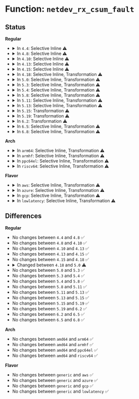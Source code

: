 # Function: <code>netdev_rx_csum_fault</code>

## Status
<b>Regular</b>
<ul>
<li>
<details>
<summary>In <code>4.4</code>: Selective Inline ⚠️</summary>

```c
void netdev_rx_csum_fault(struct net_device *dev);
```

**Collision:** Unique Global

**Inline:** Selective

**Transformation:** False

**Instances:**

```
In net/core/dev.c (ffffffff81717000)
Location: net/core/dev.c:2576
Inline: True
Inline callers:
  - net/core/dev.c:__skb_gro_checksum_complete
Direct callers:
  - net/core/datagram.c:__skb_checksum_complete_head
  - net/core/datagram.c:__skb_checksum_complete
  - net/core/datagram.c:skb_copy_and_csum_datagram_msg
```
**Symbols:**

```
ffffffff81717000-ffffffff8171703a: netdev_rx_csum_fault (STB_GLOBAL)
```
</details>
</li>
<li>
<details>
<summary>In <code>4.8</code>: Selective Inline ⚠️</summary>

```c
void netdev_rx_csum_fault(struct net_device *dev);
```

**Collision:** Unique Global

**Inline:** Selective

**Transformation:** False

**Instances:**

```
In net/core/dev.c (ffffffff81780403)
Location: net/core/dev.c:2746
Inline: True
Inline callers:
  - net/core/dev.c:__skb_gro_checksum_complete
Direct callers:
  - net/core/datagram.c:skb_copy_and_csum_datagram_msg
  - net/core/datagram.c:__skb_checksum_complete
  - net/core/datagram.c:__skb_checksum_complete_head
```
**Symbols:**

```
ffffffff8177ef20-ffffffff8177ef5a: netdev_rx_csum_fault (STB_GLOBAL)
```
</details>
</li>
<li>
<details>
<summary>In <code>4.10</code>: Selective Inline ⚠️</summary>

```c
void netdev_rx_csum_fault(struct net_device *dev);
```

**Collision:** Unique Global

**Inline:** Selective

**Transformation:** False

**Instances:**

```
In net/core/dev.c (ffffffff817add53)
Location: net/core/dev.c:2743
Inline: True
Inline callers:
  - net/core/dev.c:__skb_gro_checksum_complete
Direct callers:
  - net/core/datagram.c:skb_copy_and_csum_datagram_msg
  - net/core/datagram.c:__skb_checksum_complete
  - net/core/datagram.c:__skb_checksum_complete_head
```
**Symbols:**

```
ffffffff817ac700-ffffffff817ac73a: netdev_rx_csum_fault (STB_GLOBAL)
```
</details>
</li>
<li>
<details>
<summary>In <code>4.13</code>: Selective Inline ⚠️</summary>

```c
void netdev_rx_csum_fault(struct net_device *dev);
```

**Collision:** Unique Global

**Inline:** Selective

**Transformation:** False

**Instances:**

```
In net/core/dev.c (ffffffff817cc8b3)
Location: net/core/dev.c:2807
Inline: True
Inline callers:
  - net/core/dev.c:__skb_gro_checksum_complete
Direct callers:
  - net/core/datagram.c:skb_copy_and_csum_datagram_msg
  - net/core/datagram.c:__skb_checksum_complete
  - net/core/datagram.c:__skb_checksum_complete_head
```
**Symbols:**

```
ffffffff817cae40-ffffffff817cae7a: netdev_rx_csum_fault (STB_GLOBAL)
```
</details>
</li>
<li>
<details>
<summary>In <code>4.15</code>: Selective Inline ⚠️</summary>

```c
void netdev_rx_csum_fault(struct net_device *dev);
```

**Collision:** Unique Global

**Inline:** Selective

**Transformation:** False

**Instances:**

```
In net/core/dev.c (ffffffff81845f83)
Location: net/core/dev.c:2834
Inline: True
Inline callers:
  - net/core/dev.c:__skb_gro_checksum_complete
Direct callers:
  - net/core/datagram.c:skb_copy_and_csum_datagram_msg
  - net/core/datagram.c:__skb_checksum_complete
  - net/core/datagram.c:__skb_checksum_complete_head
```
**Symbols:**

```
ffffffff81844680-ffffffff818446ba: netdev_rx_csum_fault (STB_GLOBAL)
```
</details>
</li>
<li>
<details>
<summary>In <code>4.18</code>: Selective Inline, Transformation ⚠️</summary>

```c
void netdev_rx_csum_fault(struct net_device *dev);
```

**Collision:** Unique Global

**Inline:** Selective

**Transformation:** True

**Instances:**

```
In net/core/dev.c (ffffffff8188e4d1)
Location: net/core/dev.c:2876
Inline: True
Inline callers:
  - net/core/dev.c:__skb_gro_checksum_complete
Direct callers:
  - net/core/datagram.c:skb_copy_and_csum_datagram_msg
  - net/core/datagram.c:__skb_checksum_complete
  - net/core/datagram.c:__skb_checksum_complete_head
```
**Symbols:**

```
ffffffff81898f16-ffffffff81898f3a: netdev_rx_csum_fault.cold.150 (STB_LOCAL)
ffffffff8188f840-ffffffff8188f85d: netdev_rx_csum_fault (STB_GLOBAL)
```
</details>
</li>
<li>
<details>
<summary>In <code>5.0</code>: Selective Inline, Transformation ⚠️</summary>

```c
void netdev_rx_csum_fault(struct net_device *dev, struct sk_buff *skb);
```

**Collision:** Unique Global

**Inline:** Selective

**Transformation:** True

**Instances:**

```
In net/core/dev.c (ffffffff818af47e)
Location: net/core/dev.c:3113
Inline: True
Inline callers:
  - net/core/dev.c:__skb_gro_checksum_complete
Direct callers:
  - net/core/skbuff.c:__skb_checksum_complete
  - net/core/skbuff.c:__skb_checksum_complete_head
  - net/core/datagram.c:skb_copy_and_csum_datagram_msg
  - net/core/dev.c:__skb_gro_checksum_complete
```
**Symbols:**

```
ffffffff818bb2c7-ffffffff818bb392: netdev_rx_csum_fault.part.120 (STB_LOCAL)
ffffffff818bb392-ffffffff818bb3a2: netdev_rx_csum_fault.cold.156 (STB_LOCAL)
ffffffff818af3d0-ffffffff818af3f4: netdev_rx_csum_fault (STB_GLOBAL)
```
</details>
</li>
<li>
<details>
<summary>In <code>5.3</code>: Selective Inline, Transformation ⚠️</summary>

```c
void netdev_rx_csum_fault(struct net_device *dev, struct sk_buff *skb);
```

**Collision:** Unique Global

**Inline:** Selective

**Transformation:** True

**Instances:**

```
In net/core/dev.c (ffffffff818fb2be)
Location: net/core/dev.c:3121
Inline: True
Inline callers:
  - net/core/dev.c:__skb_gro_checksum_complete
Direct callers:
  - net/core/skbuff.c:__skb_checksum_complete
  - net/core/skbuff.c:__skb_checksum_complete_head
  - net/core/datagram.c:skb_copy_and_csum_datagram_msg
  - net/core/dev.c:__skb_gro_checksum_complete
```
**Symbols:**

```
ffffffff81906c54-ffffffff81906c99: netdev_rx_csum_fault.part.0 (STB_LOCAL)
ffffffff81906c99-ffffffff81906ca9: netdev_rx_csum_fault.cold (STB_LOCAL)
ffffffff818fb210-ffffffff818fb236: netdev_rx_csum_fault (STB_GLOBAL)
```
</details>
</li>
<li>
<details>
<summary>In <code>5.4</code>: Selective Inline, Transformation ⚠️</summary>

```c
void netdev_rx_csum_fault(struct net_device *dev, struct sk_buff *skb);
```

**Collision:** Unique Global

**Inline:** Selective

**Transformation:** True

**Instances:**

```
In net/core/dev.c (ffffffff8192d40e)
Location: net/core/dev.c:3039
Inline: True
Inline callers:
  - net/core/dev.c:__skb_gro_checksum_complete
Direct callers:
  - net/core/skbuff.c:__skb_checksum_complete
  - net/core/skbuff.c:__skb_checksum_complete_head
  - net/core/datagram.c:skb_copy_and_csum_datagram_msg
  - net/core/dev.c:__skb_gro_checksum_complete
```
**Symbols:**

```
ffffffff81939339-ffffffff8193937e: netdev_rx_csum_fault.part.0 (STB_LOCAL)
ffffffff8193937e-ffffffff8193938e: netdev_rx_csum_fault.cold (STB_LOCAL)
ffffffff8192d360-ffffffff8192d386: netdev_rx_csum_fault (STB_GLOBAL)
```
</details>
</li>
<li>
<details>
<summary>In <code>5.8</code>: Selective Inline, Transformation ⚠️</summary>

```c
void netdev_rx_csum_fault(struct net_device *dev, struct sk_buff *skb);
```

**Collision:** Unique Global

**Inline:** Selective

**Transformation:** True

**Instances:**

```
In net/core/dev.c (ffffffff81a0249e)
Location: net/core/dev.c:3397
Inline: True
Inline callers:
  - net/core/dev.c:__skb_gro_checksum_complete
Direct callers:
  - net/core/skbuff.c:__skb_checksum_complete
  - net/core/skbuff.c:__skb_checksum_complete_head
  - net/core/datagram.c:skb_copy_and_csum_datagram_msg
  - net/core/dev.c:__skb_gro_checksum_complete
```
**Symbols:**

```
ffffffff81a0edcb-ffffffff81a0ee10: netdev_rx_csum_fault.part.0 (STB_LOCAL)
ffffffff81a0ee10-ffffffff81a0ee20: netdev_rx_csum_fault.cold (STB_LOCAL)
ffffffff81a00530-ffffffff81a00556: netdev_rx_csum_fault (STB_GLOBAL)
```
</details>
</li>
<li>
<details>
<summary>In <code>5.11</code>: Selective Inline, Transformation ⚠️</summary>

```c
void netdev_rx_csum_fault(struct net_device *dev, struct sk_buff *skb);
```

**Collision:** Unique Global

**Inline:** Selective

**Transformation:** True

**Instances:**

```
In net/core/dev.c (ffffffff81a02c9e)
Location: net/core/dev.c:3422
Inline: True
Inline callers:
  - net/core/dev.c:__skb_gro_checksum_complete
Direct callers:
  - net/core/skbuff.c:__skb_checksum_complete
  - net/core/skbuff.c:__skb_checksum_complete_head
  - net/core/datagram.c:skb_copy_and_csum_datagram_msg
  - net/core/dev.c:__skb_gro_checksum_complete
```
**Symbols:**

```
ffffffff81c310bf-ffffffff81c31104: netdev_rx_csum_fault.part.0 (STB_LOCAL)
ffffffff81c31104-ffffffff81c31114: netdev_rx_csum_fault.cold (STB_LOCAL)
ffffffff81a00b00-ffffffff81a00b26: netdev_rx_csum_fault (STB_GLOBAL)
```
</details>
</li>
<li>
<details>
<summary>In <code>5.13</code>: Selective Inline, Transformation ⚠️</summary>

```c
void netdev_rx_csum_fault(struct net_device *dev, struct sk_buff *skb);
```

**Collision:** Unique Global

**Inline:** Selective

**Transformation:** True

**Instances:**

```
In net/core/dev.c (ffffffff819e9516)
Location: net/core/dev.c:3490
Inline: True
Inline callers:
  - net/core/dev.c:__skb_gro_checksum_complete
Direct callers:
  - net/core/skbuff.c:__skb_checksum_complete
  - net/core/skbuff.c:__skb_checksum_complete_head
  - net/core/datagram.c:skb_copy_and_csum_datagram_msg
  - net/core/dev.c:__skb_gro_checksum_complete
```
**Symbols:**

```
ffffffff81c233c5-ffffffff81c2340d: netdev_rx_csum_fault.part.0 (STB_LOCAL)
ffffffff81c2340d-ffffffff81c2341d: netdev_rx_csum_fault.cold (STB_LOCAL)
ffffffff819e7020-ffffffff819e7046: netdev_rx_csum_fault (STB_GLOBAL)
```
</details>
</li>
<li>
<details>
<summary>In <code>5.15</code>: Transformation ⚠️</summary>

```c
void netdev_rx_csum_fault(struct net_device *dev, struct sk_buff *skb);
```

**Collision:** Unique Global

**Inline:** No

**Transformation:** True

**Instances:**

```
In net/core/dev.c (0)
Location: net/core/dev.c:3424
Inline: False
Direct callers:
  - net/core/skbuff.c:__skb_checksum_complete
  - net/core/skbuff.c:__skb_checksum_complete_head
  - net/core/datagram.c:skb_copy_and_csum_datagram_msg
  - net/core/dev.c:__skb_gro_checksum_complete
```
**Symbols:**

```
ffffffff81d358b3-ffffffff81d3590a: netdev_rx_csum_fault.cold (STB_LOCAL)
ffffffff81a97520-ffffffff81a97557: netdev_rx_csum_fault (STB_GLOBAL)
```
</details>
</li>
<li>
<details>
<summary>In <code>5.19</code>: Transformation ⚠️</summary>

```c
void netdev_rx_csum_fault(struct net_device *dev, struct sk_buff *skb);
```

**Collision:** Unique Global

**Inline:** No

**Transformation:** True

**Instances:**

```
In net/core/dev.c (0)
Location: net/core/dev.c:3431
Inline: False
Direct callers:
  - net/core/skbuff.c:__skb_checksum_complete
  - net/core/skbuff.c:__skb_checksum_complete_head
  - net/core/datagram.c:skb_copy_and_csum_datagram_msg
  - net/core/gro.c:__skb_gro_checksum_complete
```
**Symbols:**

```
ffffffff81f023d3-ffffffff81f0241c: netdev_rx_csum_fault.cold (STB_LOCAL)
ffffffff81c0eaa0-ffffffff81c0eae1: netdev_rx_csum_fault (STB_GLOBAL)
```
</details>
</li>
<li>
<details>
<summary>In <code>6.2</code>: Transformation ⚠️</summary>

```c
void netdev_rx_csum_fault(struct net_device *dev, struct sk_buff *skb);
```

**Collision:** Unique Global

**Inline:** No

**Transformation:** True

**Instances:**

```
In net/core/dev.c (0)
Location: net/core/dev.c:3418
Inline: False
Direct callers:
  - net/core/skbuff.c:__skb_checksum_complete
  - net/core/skbuff.c:__skb_checksum_complete_head
  - net/core/datagram.c:skb_copy_and_csum_datagram_msg
  - net/core/gro.c:__skb_gro_checksum_complete
```
**Symbols:**

```
ffffffff820ab460-ffffffff820ab475: netdev_rx_csum_fault.cold (STB_LOCAL)
ffffffff81dc3d70-ffffffff81dc3ded: netdev_rx_csum_fault (STB_GLOBAL)
```
</details>
</li>
<li>
<details>
<summary>In <code>6.5</code>: Selective Inline, Transformation ⚠️</summary>

```c
void netdev_rx_csum_fault(struct net_device *dev, struct sk_buff *skb);
```

**Collision:** Unique Global

**Inline:** Selective

**Transformation:** True

**Instances:**

```
In net/core/dev.c (ffffffff81e3324d)
Location: net/core/dev.c:3378
Inline: True
Direct callers:
  - net/core/skbuff.c:__skb_checksum_complete
  - net/core/skbuff.c:__skb_checksum_complete_head
  - net/core/datagram.c:skb_copy_and_csum_datagram_msg
  - net/core/gro.c:__skb_gro_checksum_complete
```
**Symbols:**

```
ffffffff8212ca95-ffffffff8212caaa: netdev_rx_csum_fault.cold (STB_LOCAL)
ffffffff81e33210-ffffffff81e3328d: netdev_rx_csum_fault (STB_GLOBAL)
```
</details>
</li>
<li>
<details>
<summary>In <code>6.8</code>: Selective Inline, Transformation ⚠️</summary>

```c
void netdev_rx_csum_fault(struct net_device *dev, struct sk_buff *skb);
```

**Collision:** Unique Global

**Inline:** Selective

**Transformation:** True

**Instances:**

```
In net/core/dev.c (ffffffff81ef137d)
Location: net/core/dev.c:3385
Inline: True
Direct callers:
  - net/core/skbuff.c:__skb_checksum_complete
  - net/core/skbuff.c:__skb_checksum_complete_head
  - net/core/datagram.c:skb_copy_and_csum_datagram_msg
  - net/core/gro.c:__skb_gro_checksum_complete
```
**Symbols:**

```
ffffffff8220e7bf-ffffffff8220e7d4: netdev_rx_csum_fault.cold (STB_LOCAL)
ffffffff81ef1340-ffffffff81ef13bd: netdev_rx_csum_fault (STB_GLOBAL)
```
</details>
</li>
</ul>
<b>Arch</b>
<ul>
<li>
<details>
<summary>In <code>arm64</code>: Selective Inline, Transformation ⚠️</summary>

```c
void netdev_rx_csum_fault(struct net_device *dev, struct sk_buff *skb);
```

**Collision:** Unique Global

**Inline:** Selective

**Transformation:** True

**Instances:**

```
In net/core/dev.c (ffff800010bc94a8)
Location: net/core/dev.c:3039
Inline: True
Inline callers:
  - net/core/dev.c:__skb_gro_checksum_complete
Direct callers:
  - net/core/skbuff.c:__skb_checksum_complete
  - net/core/skbuff.c:__skb_checksum_complete_head
  - net/core/datagram.c:skb_copy_and_csum_datagram_msg
  - net/core/dev.c:__skb_gro_checksum_complete
```
**Symbols:**

```
ffff800010bd89d0-ffff800010bd8a2c: netdev_rx_csum_fault.part.0 (STB_LOCAL)
ffff800010bc93c8-ffff800010bc9408: netdev_rx_csum_fault (STB_GLOBAL)
```
</details>
</li>
<li>
<details>
<summary>In <code>armhf</code>: Selective Inline, Transformation ⚠️</summary>

```c
void netdev_rx_csum_fault(struct net_device *dev, struct sk_buff *skb);
```

**Collision:** Unique Global

**Inline:** Selective

**Transformation:** True

**Instances:**

```
In net/core/dev.c (c0ce672c)
Location: net/core/dev.c:3039
Inline: True
Inline callers:
  - net/core/dev.c:__skb_gro_checksum_complete
Direct callers:
  - net/core/skbuff.c:__skb_checksum_complete
  - net/core/skbuff.c:__skb_checksum_complete_head
  - net/core/datagram.c:skb_copy_and_csum_datagram_msg
  - net/core/dev.c:__skb_gro_checksum_complete
```
**Symbols:**

```
c0cf3264-c0cf32b8: netdev_rx_csum_fault.part.0 (STB_LOCAL)
c0ce6664-c0ce669c: netdev_rx_csum_fault (STB_GLOBAL)
```
</details>
</li>
<li>
<details>
<summary>In <code>ppc64el</code>: Selective Inline, Transformation ⚠️</summary>

```c
void netdev_rx_csum_fault(struct net_device *dev, struct sk_buff *skb);
```

**Collision:** Unique Global

**Inline:** Selective

**Transformation:** True

**Instances:**

```
In net/core/dev.c (c000000000ca70c8)
Location: net/core/dev.c:3039
Inline: True
Inline callers:
  - net/core/dev.c:__skb_gro_checksum_complete
Direct callers:
  - net/core/skbuff.c:__skb_checksum_complete
  - net/core/skbuff.c:__skb_checksum_complete_head
  - net/core/datagram.c:skb_copy_and_csum_datagram_msg
  - net/core/dev.c:__skb_gro_checksum_complete
```
**Symbols:**

```
c000000000cb8474-c000000000cb84f4: netdev_rx_csum_fault.part.0 (STB_LOCAL)
c000000000ca6f80-c000000000ca6ff4: netdev_rx_csum_fault (STB_GLOBAL)
```
</details>
</li>
<li>
<details>
<summary>In <code>riscv64</code>: Selective Inline, Transformation ⚠️</summary>

```c
void netdev_rx_csum_fault(struct net_device *dev, struct sk_buff *skb);
```

**Collision:** Unique Global

**Inline:** Selective

**Transformation:** True

**Instances:**

```
In net/core/dev.c (ffffffe000756158)
Location: net/core/dev.c:3039
Inline: True
Inline callers:
  - net/core/dev.c:__skb_gro_checksum_complete
Direct callers:
  - net/core/skbuff.c:__skb_checksum_complete
  - net/core/skbuff.c:__skb_checksum_complete_head
  - net/core/datagram.c:skb_copy_and_csum_datagram_msg
  - net/core/dev.c:__skb_gro_checksum_complete
```
**Symbols:**

```
ffffffe0007615d4-ffffffe000761632: netdev_rx_csum_fault.part.0 (STB_LOCAL)
ffffffe000756078-ffffffe0007560b6: netdev_rx_csum_fault (STB_GLOBAL)
```
</details>
</li>
</ul>
<b>Flavor</b>
<ul>
<li>
<details>
<summary>In <code>aws</code>: Selective Inline, Transformation ⚠️</summary>

```c
void netdev_rx_csum_fault(struct net_device *dev, struct sk_buff *skb);
```

**Collision:** Unique Global

**Inline:** Selective

**Transformation:** True

**Instances:**

```
In net/core/dev.c (ffffffff818cd40e)
Location: net/core/dev.c:3039
Inline: True
Inline callers:
  - net/core/dev.c:__skb_gro_checksum_complete
Direct callers:
  - net/core/skbuff.c:__skb_checksum_complete
  - net/core/skbuff.c:__skb_checksum_complete_head
  - net/core/datagram.c:skb_copy_and_csum_datagram_msg
  - net/core/dev.c:__skb_gro_checksum_complete
```
**Symbols:**

```
ffffffff818d9309-ffffffff818d934e: netdev_rx_csum_fault.part.0 (STB_LOCAL)
ffffffff818d934e-ffffffff818d935e: netdev_rx_csum_fault.cold (STB_LOCAL)
ffffffff818cd360-ffffffff818cd386: netdev_rx_csum_fault (STB_GLOBAL)
```
</details>
</li>
<li>
<details>
<summary>In <code>azure</code>: Selective Inline, Transformation ⚠️</summary>

```c
void netdev_rx_csum_fault(struct net_device *dev, struct sk_buff *skb);
```

**Collision:** Unique Global

**Inline:** Selective

**Transformation:** True

**Instances:**

```
In net/core/dev.c (ffffffff8188752e)
Location: net/core/dev.c:3039
Inline: True
Inline callers:
  - net/core/dev.c:__skb_gro_checksum_complete
Direct callers:
  - net/core/skbuff.c:__skb_checksum_complete
  - net/core/skbuff.c:__skb_checksum_complete_head
  - net/core/datagram.c:skb_copy_and_csum_datagram_msg
  - net/core/dev.c:__skb_gro_checksum_complete
```
**Symbols:**

```
ffffffff81893149-ffffffff8189318e: netdev_rx_csum_fault.part.0 (STB_LOCAL)
ffffffff8189318e-ffffffff8189319e: netdev_rx_csum_fault.cold (STB_LOCAL)
ffffffff81887480-ffffffff818874a6: netdev_rx_csum_fault (STB_GLOBAL)
```
</details>
</li>
<li>
<details>
<summary>In <code>gcp</code>: Selective Inline, Transformation ⚠️</summary>

```c
void netdev_rx_csum_fault(struct net_device *dev, struct sk_buff *skb);
```

**Collision:** Unique Global

**Inline:** Selective

**Transformation:** True

**Instances:**

```
In net/core/dev.c (ffffffff8191e40e)
Location: net/core/dev.c:3039
Inline: True
Inline callers:
  - net/core/dev.c:__skb_gro_checksum_complete
Direct callers:
  - net/core/skbuff.c:__skb_checksum_complete
  - net/core/skbuff.c:__skb_checksum_complete_head
  - net/core/datagram.c:skb_copy_and_csum_datagram_msg
  - net/core/dev.c:__skb_gro_checksum_complete
```
**Symbols:**

```
ffffffff8192a339-ffffffff8192a37e: netdev_rx_csum_fault.part.0 (STB_LOCAL)
ffffffff8192a37e-ffffffff8192a38e: netdev_rx_csum_fault.cold (STB_LOCAL)
ffffffff8191e360-ffffffff8191e386: netdev_rx_csum_fault (STB_GLOBAL)
```
</details>
</li>
<li>
<details>
<summary>In <code>lowlatency</code>: Selective Inline, Transformation ⚠️</summary>

```c
void netdev_rx_csum_fault(struct net_device *dev, struct sk_buff *skb);
```

**Collision:** Unique Global

**Inline:** Selective

**Transformation:** True

**Instances:**

```
In net/core/dev.c (ffffffff8193fa9e)
Location: net/core/dev.c:3039
Inline: True
Inline callers:
  - net/core/dev.c:__skb_gro_checksum_complete
Direct callers:
  - net/core/skbuff.c:__skb_checksum_complete
  - net/core/skbuff.c:__skb_checksum_complete_head
  - net/core/datagram.c:skb_copy_and_csum_datagram_msg
  - net/core/dev.c:__skb_gro_checksum_complete
```
**Symbols:**

```
ffffffff8194ba31-ffffffff8194ba76: netdev_rx_csum_fault.part.0 (STB_LOCAL)
ffffffff8194ba76-ffffffff8194ba86: netdev_rx_csum_fault.cold (STB_LOCAL)
ffffffff8193f9f0-ffffffff8193fa16: netdev_rx_csum_fault (STB_GLOBAL)
```
</details>
</li>
</ul>

## Differences
<b>Regular</b>
<ul>
<li>
No changes between <code>4.4</code> and <code>4.8</code> ✅
</li>
<li>
No changes between <code>4.8</code> and <code>4.10</code> ✅
</li>
<li>
No changes between <code>4.10</code> and <code>4.13</code> ✅
</li>
<li>
No changes between <code>4.13</code> and <code>4.15</code> ✅
</li>
<li>
No changes between <code>4.15</code> and <code>4.18</code> ✅
</li>
<li>
<details>
<summary>Changed between <code>4.18</code> and <code>5.0</code> ⚠️</summary>
<ul>
<li>
<b>Param added. </b>
<code>struct sk_buff *skb</code>
</li>
</ul>
</details>
</li>
<li>
No changes between <code>5.0</code> and <code>5.3</code> ✅
</li>
<li>
No changes between <code>5.3</code> and <code>5.4</code> ✅
</li>
<li>
No changes between <code>5.4</code> and <code>5.8</code> ✅
</li>
<li>
No changes between <code>5.8</code> and <code>5.11</code> ✅
</li>
<li>
No changes between <code>5.11</code> and <code>5.13</code> ✅
</li>
<li>
No changes between <code>5.13</code> and <code>5.15</code> ✅
</li>
<li>
No changes between <code>5.15</code> and <code>5.19</code> ✅
</li>
<li>
No changes between <code>5.19</code> and <code>6.2</code> ✅
</li>
<li>
No changes between <code>6.2</code> and <code>6.5</code> ✅
</li>
<li>
No changes between <code>6.5</code> and <code>6.8</code> ✅
</li>
</ul>
<b>Arch</b>
<ul>
<li>
No changes between <code>amd64</code> and <code>arm64</code> ✅
</li>
<li>
No changes between <code>amd64</code> and <code>armhf</code> ✅
</li>
<li>
No changes between <code>amd64</code> and <code>ppc64el</code> ✅
</li>
<li>
No changes between <code>amd64</code> and <code>riscv64</code> ✅
</li>
</ul>
<b>Flavor</b>
<ul>
<li>
No changes between <code>generic</code> and <code>aws</code> ✅
</li>
<li>
No changes between <code>generic</code> and <code>azure</code> ✅
</li>
<li>
No changes between <code>generic</code> and <code>gcp</code> ✅
</li>
<li>
No changes between <code>generic</code> and <code>lowlatency</code> ✅
</li>
</ul>
